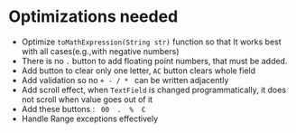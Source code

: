 # Optimizations needed
- Optimize ```toMathExpression(String str)``` function so that It works best with all cases(e.g.,with negative numbers)
- There is no ``` . ``` button to add floating point numbers, that must be added.
- Add button to clear only one letter, ```AC``` button clears whole field
- Add validation so no ```+ - / * ``` can be written adjacently
- Add scroll effect, when ```TextField``` is changed programmatically, it does not scroll when value goes out of it
- Add these buttons : ``` 00  .  %  C```
- Handle Range exceptions effectively